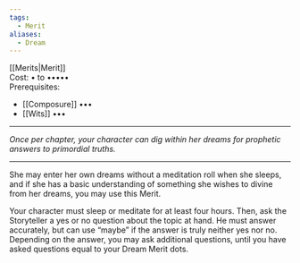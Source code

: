 ```yaml
---
tags:
  - Merit
aliases:
  - Dream
---
```


[[Merits|Merit]]\
Cost: • to •••••\
Prerequisites:
- [[Composure]] •••
- [[Wits]] •••

---

_Once per chapter, your character can dig within her dreams for prophetic answers to primordial truths._

---

She may enter her own dreams without a meditation roll when she sleeps, and if she has a basic understanding of something she wishes to divine from her dreams, you may use this Merit.

Your character must sleep or meditate for at least four hours. Then, ask the Storyteller a yes or no question about the topic at hand. He must answer accurately, but can use “maybe” if the answer is truly neither yes nor no.\
Depending on the answer, you may ask additional questions, until you have asked questions equal to your Dream Merit dots.